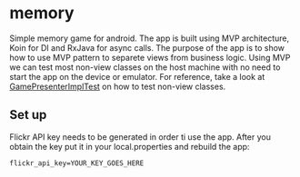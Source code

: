 # memory
Simple memory game for android. The app is built using MVP architecture, Koin for DI and RxJava for async calls. The purpose of the app is to show how to use MVP pattern to separete views from business logic. Using MVP we can test most non-view classes on the host machine with no need to start the app on the device or emulator. For reference, take a look at [GamePresenterImplTest](https://github.com/pruh/memory/blob/master/app/src/test/java/space/naboo/memory/game/GamePresenterImplTest.kt) on how to test non-view classes.

## Set up
Flickr API key needs to be generated in order ti use the app. After you obtain the key put it in your local.properties and rebuild the app:

```
flickr_api_key=YOUR_KEY_GOES_HERE
```

